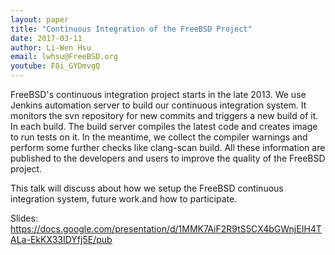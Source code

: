 ```yaml
---
layout: paper
title: "Continuous Integration of the FreeBSD Project"
date: 2017-03-11
author: Li-Wen Hsu
email: lwhsu@FreeBSD.org
youtube: F8i_GYDmvgQ
---
```

FreeBSD's continuous integration project starts in the late 2013. We use
Jenkins automation server to build our continuous integration system. It
monitors the svn repository for new commits and triggers a new build of it. In
each build. The build server compiles the latest code and creates image to run
tests on it. In the meantime, we collect the compiler warnings and perform some
further checks like clang-scan build. All these information are published to
the developers and users to improve the quality of the FreeBSD project.

This talk will discuss about how we setup the FreeBSD continuous integration
system, future work.and how to participate.

Slides: https://docs.google.com/presentation/d/1MMK7AiF2R9tS5CX4bGWnjEIH4TALa-EkKX33IDYfj5E/pub

